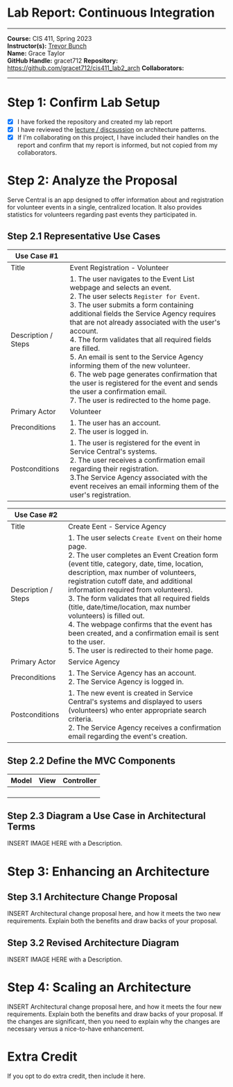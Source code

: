 # Lab Report: Continuous Integration
___
**Course:** CIS 411, Spring 2023  
**Instructor(s):** [Trevor Bunch](https://github.com/trevordbunch)  
**Name:** Grace Taylor  
**GitHub Handle:** gracet712 
**Repository:** https://github.com/gracet712/cis411_lab2_arch 
**Collaborators:** 
___

# Step 1: Confirm Lab Setup
- [X] I have forked the repository and created my lab report
- [X] I have reviewed the [lecture / discsussion](../assets/04p1_SolutionArchitectures.pdf) on architecture patterns.
- [X] If I'm collaborating on this project, I have included their handles on the report and confirm that my report is informed, but not copied from my collaborators.

# Step 2: Analyze the Proposal
Serve Central is an app designed to offer information about and registration for volunteer events in a single, centralized location. It also provides statistics for volunteers regarding past events they participated in.

## Step 2.1 Representative Use Cases  

| Use Case #1 | |
|---|---|
| Title |Event Registration - Volunteer |
| Description / Steps |1. The user navigates to the Event List webpage and selects an event.<br/> 2. The user selects ```Register for Event```.<br/>3. The user submits a form containing additional fields the Service Agency requires that are not already associated with the user's account.<br/> 4. The form validates that all required fields are filled.<br/>5. An email is sent to the Service Agency informing them of the new volunteer.<br/>6. The web page generates confirmation that the user is registered for the event and sends the user a confirmation email. <br/>7. The user is redirected to the home page. |
| Primary Actor |Volunteer |
| Preconditions |1. The user has an account. <br/> 2. The user is logged in. |
| Postconditions |1. The user is registered for the event in Service Central's systems.<br/>2. The user receives a confirmation email regarding their registration.<br/>3.The Service Agency associated with the event receives an email informing them of the user's registration. |

| Use Case #2 | |
|---|---|
| Title |Create Eent - Service Agency |
| Description / Steps |1. The user selects ```Create Event``` on their home page.<br/>2. The user completes an Event Creation form (event title, category, date, time, location, description, max number of volunteers, registration cutoff date, and additional information required from volunteers).<br/>3. The form validates that all required fields (title, date/time/location, max number volunteers) is filled out.<br/>4. The webpage confirms that the event has been created, and a confirmation email is sent to the user.<br/>5. The user is redirected to their home page. |
| Primary Actor |Service Agency |
| Preconditions |1. The Service Agency has an account.<br/>2. The Service Agency is logged in. |
| Postconditions |1. The new event is created in Service Central's systems and displayed to users (volunteers) who enter appropriate search criteria.<br/>2. The Service Agency receives a confirmation email regarding the event's creation. |

## Step 2.2 Define the MVC Components

| Model | View | Controller |
|---|---|---|
|  |  |  |
|  |  |  |
|  |  |  |
|  |  |  |

## Step 2.3 Diagram a Use Case in Architectural Terms
INSERT IMAGE HERE with a Description.

# Step 3: Enhancing an Architecture

## Step 3.1 Architecture Change Proposal
INSERT Architectural change proposal here, and how it meets the two new requirements.  Explain both the benefits and draw backs of your proposal.

## Step 3.2 Revised Architecture Diagram
INSERT IMAGE HERE with a Description.

# Step 4: Scaling an Architecture
INSERT Architectural change proposal here, and how it meets the four new requirements.  Explain both the benefits and draw backs of your proposal.  If the changes are significant, then you need to explain why the changes are necessary versus a nice-to-have enhancement.

# Extra Credit
If you opt to do extra credit, then include it here.